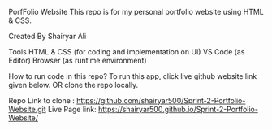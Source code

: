 PorfFolio Website
This repo is for my personal portfolio website using HTML & CSS.

Created By
Shairyar Ali

Tools
HTML & CSS (for coding and implementation on UI) VS Code (as Editor) Browser (as runtime environment)

How to run code in this repo?
To run this app, click live github website link given below. OR clone the repo locally.

Repo Link to clone : https://github.com/shairyar500/Sprint-2-Portfolio-Website.git Live Page link: https://shairyar500.github.io/Sprint-2-Portfolio-Website/
